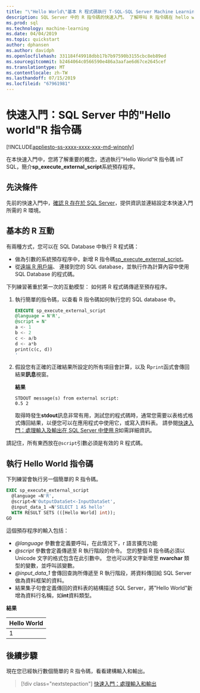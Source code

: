 ```yaml
---
title: "\"Hello World\"基本 R 程式碼執行 T-SQL-SQL Server Machine Learning 中的快速入門"
description: SQL Server 中的 R 指令碼的快速入門。 了解呼叫 R 指令碼在 hello world 練習使用 sp_execute_external_script 的系統預存程序的基本概念。
ms.prod: sql
ms.technology: machine-learning
ms.date: 04/04/2019
ms.topic: quickstart
author: dphansen
ms.author: davidph
ms.openlocfilehash: 331184f49918dbb17b7b97590b3155cbc8eb89ed
ms.sourcegitcommit: b2464064c0566590e486a3aafae6d67ce2645cef
ms.translationtype: MT
ms.contentlocale: zh-TW
ms.lasthandoff: 07/15/2019
ms.locfileid: "67961981"
---
```

# <a name="quickstart-hello-world-r-script-in-sql-server"></a>快速入門：SQL Server 中的"Hello world"R 指令碼 
[!INCLUDE[appliesto-ss-xxxx-xxxx-xxx-md-winonly](../../includes/appliesto-ss-xxxx-xxxx-xxx-md-winonly.md)]

在本快速入門中，您將了解重要的概念，透過執行"Hello World"R 指令碼 inT SQL，簡介**sp_execute_external_script**系統預存程序。 

## <a name="prerequisites"></a>先決條件

先前的快速入門中，[確認 R 存在於 SQL Server](quickstart-r-verify.md)，提供資訊並連結設定本快速入門所需的 R 環境。

## <a name="basic-r-interaction"></a>基本的 R 互動

有兩種方式，您可以在 SQL Database 中執行 R 程式碼：

+ 做為引數的系統預存程序中，新增 R 指令碼[sp_execute_external_script](https://docs.microsoft.com/sql/relational-databases/system-stored-procedures/sp-execute-external-script-transact-sql)。
+ 從[遠端 R 用戶端](https://docs.microsoft.com/sql/advanced-analytics/r/set-up-a-data-science-client)、 連接到您的 SQL database，並執行作為計算內容中使用 SQL Database 的程式碼。

下列練習著重於第一次的互動模型： 如何將 R 程式碼傳遞至預存程序。

1. 執行簡單的指令碼，以查看 R 指令碼如何執行您的 SQL database 中。

    ```sql
    EXECUTE sp_execute_external_script
    @language = N'R',
    @script = N'
    a <- 1
    b <- 2
    c <- a/b
    d <- a*b
    print(c(c, d))
    '
    ```

2. 假設您有正確的正確結果所設定的所有項目會計算，以及 R`print`函式會傳回結果**訊息**視窗。

    **結果**

    ```text
    STDOUT message(s) from external script: 
    0.5 2
    ```

    取得時發生**stdout**訊息非常有用，測試您的程式碼時，通常您需要以表格式格式傳回結果，以便您可以在應用程式中使用它，或寫入資料表。 請參閱[快速入門：處理輸入及輸出在 SQL Server 中使用 R](rtsql-working-with-inputs-and-outputs.md)如需詳細資訊。

請記住，所有東西放在`@script`引數必須是有效的 R 程式碼。

## <a name="run-a-hello-world-script"></a>執行 Hello World 指令碼

下列練習會執行另一個簡單的 R 指令碼。

```sql
EXEC sp_execute_external_script
  @language =N'R',
  @script=N'OutputDataSet<-InputDataSet',
  @input_data_1 =N'SELECT 1 AS hello'
  WITH RESULT SETS (([Hello World] int));
GO
```

這個預存程序的輸入包括：

+ *@language* 參數會定義要呼叫，在此情況下，r 語言擴充功能
+ *@script* 參數會定義傳遞至 R 執行階段的命令。 您的整個 R 指令碼必須以 Unicode 文字的格式包含在此引數中。 您也可以將文字新增至 **nvarchar** 類型的變數，並呼叫該變數。
+ *@input_data_1* 會傳回查詢所傳遞至 R 執行階段，將資料傳回給 SQL Server 做為資料框架的資料。
+ 結果集子句會定義傳回的資料表的結構描述 SQL Server，將"Hello World"新增為資料行名稱，如**int**資料類型。

**結果**

| Hello World |
|-------------|
| 1 |

## <a name="next-steps"></a>後續步驟

現在您已經執行數個簡單的 R 指令碼，看看建構輸入和輸出。

> [!div class="nextstepaction"]
> [快速入門：處理輸入和輸出](quickstart-r-inputs-and-outputs.md)
